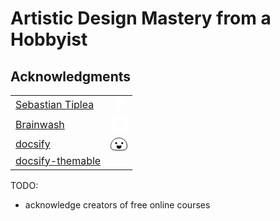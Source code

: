 # Artistic Design Mastery from a Hobbyist

## Acknowledgments

|||
|:--|--:|
|<a href="//linktr.ee/tiplosu">Sebastian Tiplea</a>|<svg title="linktree logo icon" width="24" height="24" viewBox="0 0 24 24" fill="none" xmlns="http://www.w3.org/2000/svg"><g clip-path="url(#clip0_707_64680)"><path d="M13.5108 5.85343L17.5158 1.73642L19.8404 4.11701L15.6393 8.12199H21.5488V11.4268H15.6113L19.8404 15.5345L17.5158 17.8684L11.7744 12.099L6.03299 17.8684L3.70842 15.5438L7.93745 11.4361H2V8.12199H7.90944L3.70842 4.11701L6.03299 1.73642L10.038 5.85343V0H13.5108V5.85343ZM10.038 16.16H13.5108V24.0019H10.038V16.16Z" fill="white"></path></g><defs><clipPath id="clip0_707_64680"><rect width="24" height="24" fill="white"></rect></clipPath></defs></svg>|
|<a href="//discord.gg/SC6spQt">Brainwash</a>|<svg style="height: 1.8rem;" aria-hidden="true" focusable="false" data-prefix="fab" data-icon="discord" class="svg-inline--fa fa-discord fa-w-14" role="img" xmlns="http://www.w3.org/2000/svg" viewBox="0 0 448 512"><path fill="white" d="M297.216 243.2c0 15.616-11.52 28.416-26.112 28.416-14.336 0-26.112-12.8-26.112-28.416s11.52-28.416 26.112-28.416c14.592 0 26.112 12.8 26.112 28.416zm-119.552-28.416c-14.592 0-26.112 12.8-26.112 28.416s11.776 28.416 26.112 28.416c14.592 0 26.112-12.8 26.112-28.416.256-15.616-11.52-28.416-26.112-28.416zM448 52.736V512c-64.494-56.994-43.868-38.128-118.784-107.776l13.568 47.36H52.48C23.552 451.584 0 428.032 0 398.848V52.736C0 23.552 23.552 0 52.48 0h343.04C424.448 0 448 23.552 448 52.736zm-72.96 242.688c0-82.432-36.864-149.248-36.864-149.248-36.864-27.648-71.936-26.88-71.936-26.88l-3.584 4.096c43.52 13.312 63.744 32.512 63.744 32.512-60.811-33.329-132.244-33.335-191.232-7.424-9.472 4.352-15.104 7.424-15.104 7.424s21.248-20.224 67.328-33.536l-2.56-3.072s-35.072-.768-71.936 26.88c0 0-36.864 66.816-36.864 149.248 0 0 21.504 37.12 78.08 38.912 0 0 9.472-11.52 17.152-21.248-32.512-9.728-44.8-30.208-44.8-30.208 3.766 2.636 9.976 6.053 10.496 6.4 43.21 24.198 104.588 32.126 159.744 8.96 8.96-3.328 18.944-8.192 29.44-15.104 0 0-12.8 20.992-46.336 30.464 7.68 9.728 16.896 20.736 16.896 20.736 56.576-1.792 78.336-38.912 78.336-38.912z"></path></svg>|
|<a href="//docsify.js.org/">docsify</a>|<svg style="height: 1.3rem;" xmlns="http://www.w3.org/2000/svg" xmlns:xlink="http://www.w3.org/1999/xlink" viewBox="0 0 122 94" version="1.1"><title>icon</title><desc>Created with Sketch.</desc><defs><path d="M144.453286,104 C177.038086,104 203.453286,77.5848002 203.453286,45 C203.453286,12.4151998 177.038086,-14 144.453286,-14 C111.868486,-14 114.603207,13.6754846 114.603207,46.2602848 C114.603207,78.845085 111.868486,104 144.453286,104 Z" id="path-1"/><filter x="-50%" y="-50%" width="200%" height="200%" filterUnits="objectBoundingBox" id="filter-2"><feOffset dx="7" dy="-10" in="SourceAlpha" result="shadowOffsetInner1"/><feComposite in="shadowOffsetInner1" in2="SourceAlpha" operator="arithmetic" k2="-1" k3="1" result="shadowInnerInner1"/><feColorMatrix values="0 0 0 0 0   0 0 0 0 0   0 0 0 0 0  0 0 0 0.1 0" type="matrix" in="shadowInnerInner1"/></filter></defs><g id="Page-1" stroke="none" stroke-width="1" fill="none" fill-rule="evenodd"><g id="icon" transform="translate(-98.000000, 2.000000)"><g id="body" transform="translate(159.000000, 45.000000) rotate(-90.000000) translate(-159.000000, -45.000000) "><use fill="white" fill-rule="evenodd" xlink:href="#path-1"/><use fill="black" fill-opacity="1" filter="url(#filter-2)" xlink:href="#path-1"/><use stroke="#0E1320" stroke-width="4" xlink:href="#path-1"/></g><circle id="left-eye" fill="#000000" cx="139" cy="38" r="7"/><circle id="right-eye" fill="#000000" cx="183" cy="38" r="7"/><g id="light" transform="translate(112.000000, 10.000000)" fill="#FFFFFF"><circle cx="2" cy="28" r="2"/><path d="M12.2551528,-1.65016666 C12.1154537,-2.17684986 12.4455583,-2.60381096 13.011574,-2.60381096 L14.9928363,-2.60381096 C15.5502953,-2.60381096 16.1214654,-2.16566487 16.2594657,-1.64268776 C16.2594657,-1.64268776 17.4280152,2.48668594 17.9030739,6.45786647 C18.3781327,10.429047 18.3171359,10.4652901 18.3171359,12.1782569 C18.3171359,16.9413523 16.2076398,26.4389164 16.2076398,26.4389164 C16.0941814,26.9676035 15.558852,27.396189 14.9928363,27.396189 L13.011574,27.396189 C12.454115,27.396189 12.1166642,26.9691757 12.2568366,26.4301177 C12.2568366,26.4301177 13.4260575,22.2288768 13.9640759,17.9859148 C14.5020943,13.7429529 14.309594,15.2982629 14.5626609,12.3723978 C14.9355337,8.06138047 12.2551528,-1.65016666 12.2551528,-1.65016666 Z" id="light-line" transform="translate(15.271433, 12.396189) scale(-1, 1) rotate(-48.000000) translate(-15.271433, -12.396189) "/></g><path d="M159.5,78.3050108 C169.164983,78.3050108 177,70.4699939 177,60.8050108 C177,51.1400277 169.688728,56.4616841 160.023745,56.4616841 C150.358762,56.4616841 142,51.1400277 142,60.8050108 C142,70.4699939 149.835017,78.3050108 159.5,78.3050108 Z" id="mouth" fill="#000000"/></g></g></svg>|
|<a href="https://jhildenbiddle.github.io/docsify-themeable/#/">docsify-themable</a>||


TODO:

- acknowledge creators of free online courses

